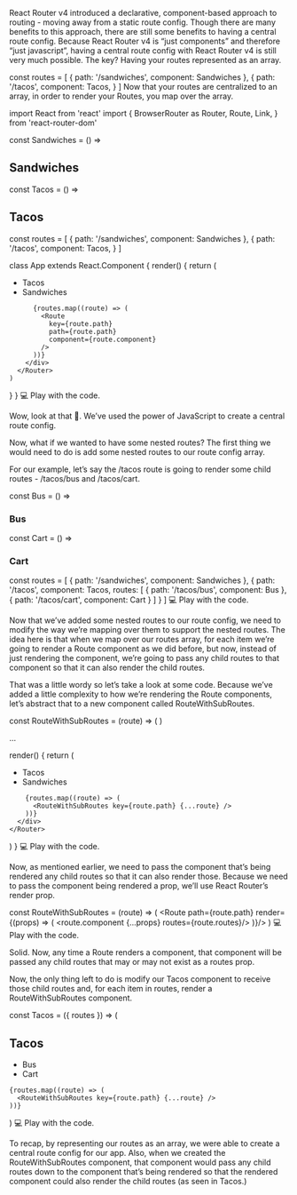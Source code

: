React Router v4 introduced a declarative, component-based approach to routing - moving away from a static route config. Though there are many benefits to this approach, there are still some benefits to having a central route config. Because React Router v4 is “just components” and therefore “just javascript”, having a central route config with React Router v4 is still very much possible. The key? Having your routes represented as an array.

const routes = [
  {
    path: '/sandwiches',
    component: Sandwiches
  },
  {
    path: '/tacos',
    component: Tacos,
  }
]
Now that your routes are centralized to an array, in order to render your Routes, you map over the array.

import React from 'react'
import {
  BrowserRouter as Router,
  Route,
  Link,
} from 'react-router-dom'

const Sandwiches = () => <h2>Sandwiches</h2>
const Tacos = () => <h2>Tacos</h2>

const routes = [
  {
    path: '/sandwiches',
    component: Sandwiches
  },
  {
    path: '/tacos',
    component: Tacos,
  }
]

class App extends React.Component {
  render() {
    return (
      <Router>
        <div>
          <ul>
            <li><Link to="/tacos">Tacos</Link></li>
            <li><Link to="/sandwiches">Sandwiches</Link></li>
          </ul>

          {routes.map((route) => (
            <Route
              key={route.path}
              path={route.path}
              component={route.component}
            />
          ))}
        </div>
      </Router>
    )
  }
}
💻 Play with the code.

Wow, look at that 🧐. We’ve used the power of JavaScript to create a central route config.

Now, what if we wanted to have some nested routes? The first thing we would need to do is add some nested routes to our route config array.

For our example, let’s say the /tacos route is going to render some child routes - /tacos/bus and /tacos/cart.

const Bus = () => <h3>Bus</h3>
const Cart = () => <h3>Cart</h3>

const routes = [
  {
    path: '/sandwiches',
    component: Sandwiches
  },
  {
    path: '/tacos',
    component: Tacos,
    routes: [
      {
        path: '/tacos/bus',
        component: Bus
      },
      {
        path: '/tacos/cart',
        component: Cart
      }
    ]
  }
]
💻 Play with the code.

Now that we’ve added some nested routes to our route config, we need to modify the way we’re mapping over them to support the nested routes. The idea here is that when we map over our routes array, for each item we’re going to render a Route component as we did before, but now, instead of just rendering the component, we’re going to pass any child routes to that component so that it can also render the child routes.

That was a little wordy so let’s take a look at some code. Because we’ve added a little complexity to how we’re rendering the Route components, let’s abstract that to a new component called RouteWithSubRoutes.

const RouteWithSubRoutes = (route) => (
  <Route path={Route.path} />
)

...

render() {
  return (
    <Router>
      <div>
        <ul>
          <li><Link to="/tacos">Tacos</Link></li>
          <li><Link to="/sandwiches">Sandwiches</Link></li>
        </ul>

        {routes.map((route) => (
          <RouteWithSubRoutes key={route.path} {...route} />
        ))}
      </div>
    </Router>
  )
}
💻 Play with the code.

Now, as mentioned earlier, we need to pass the component that’s being rendered any child routes so that it can also render those. Because we need to pass the component being rendered a prop, we’ll use React Router’s render prop.

const RouteWithSubRoutes = (route) => (
  <Route path={route.path} render={(props) => (
    <route.component {...props} routes={route.routes}/>
  )}/>
)
💻 Play with the code.

Solid. Now, any time a Route renders a component, that component will be passed any child routes that may or may not exist as a routes prop.

Now, the only thing left to do is modify our Tacos component to receive those child routes and, for each item in routes, render a RouteWithSubRoutes component.

const Tacos = ({ routes }) => (
  <div>
    <h2>Tacos</h2>
    <ul>
      <li><Link to="/tacos/bus">Bus</Link></li>
      <li><Link to="/tacos/cart">Cart</Link></li>
    </ul>

    {routes.map((route) => (
      <RouteWithSubRoutes key={route.path} {...route} />
    ))}
  </div>
)
💻 Play with the code.

To recap, by representing our routes as an array, we were able to create a central route config for our app. Also, when we created the RouteWithSubRoutes component, that component would pass any child routes down to the component that’s being rendered so that the rendered component could also render the child routes (as seen in Tacos.)